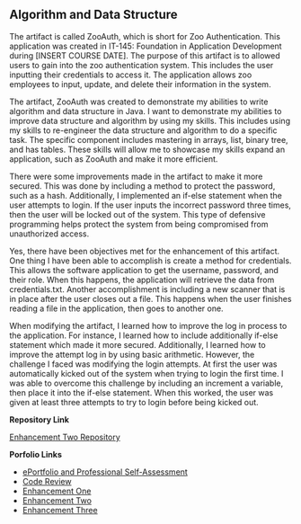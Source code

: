 ## Algorithm and Data Structure

The artifact is called ZooAuth, which is short for Zoo Authentication. This application was created in IT-145: Foundation in Application Development during [INSERT COURSE DATE]. The purpose of this artifact is to allowed users to gain into the zoo authentication system. This includes the user inputting their credentials to access it.  The application allows zoo employees to input, update, and delete their information in the system.  

The artifact, ZooAuth was created to demonstrate my abilities to write algorithm and data structure in Java. I want to demonstrate my abilities to improve data structure and algorithm by using my skills. This includes using my skills to re-engineer the data structure and algorithm to do a specific task. The specific component includes mastering in arrays, list, binary tree, and has tables. These skills will allow me to showcase my skills expand an application, such as ZooAuth and make it more efficient. 

There were some improvements made in the artifact to make it more secured. This was done by including a method to protect the password, such as a hash. Additionally, I implemented an if-else statement when the user attempts to login. If the user inputs the incorrect password three times, then the user will be locked out of the system. This type of defensive programming helps protect the system from being compromised from unauthorized access. 

Yes, there have been objectives met for the enhancement of this artifact. One thing I have been able to accomplish is create a method for credentials. This allows the software application to get the username, password, and their role. When this happens, the application will retrieve the data from credentials.txt. Another accomplishment is including a new scanner that is in place after the user closes out a file. This happens when the user finishes reading a file in the application, then goes to another one. 

When modifying the artifact, I learned how to improve the log in process to the application. For instance, I learned how to include additionally if-else statement which made it more secured. Additionally, I learned how to improve the attempt log in by using basic arithmetic. However, the challenge I faced was modifying the login attempts. At first the user was automatically kicked out of the system when trying to login the first time. I was able to overcome this challenge by including an increment a variable, then place it into the if-else statement. When this worked, the user was given at least three attempts to try to login before being kicked out. 


**Repository Link**

[Enhancement Two Repository](https://github.com/fsrinehart/Software-Design-and-Engineering)

**Porfolio Links**
 
- <a href="https://fsrinehart.github.io/frinehart.github.io/index.html">ePortfolio and Professional Self-Assessment</a>
- <a href="https://fsrinehart.github.io/frinehart.github.io/codereview.html">Code Review</a>
- <a href="https://fsrinehart.github.io/frinehart.github.io/enhancementone.html">Enhancement One</a>
- <a href="https://fsrinehart.github.io/frinehart.github.io/enhancementtwo.html">Enhancement Two</a>
- <a href="https://fsrinehart.github.io/frinehart.github.io/enhancementthree.html">Enhancement Three</a> 
